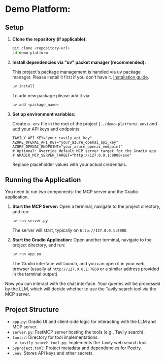 # Demo Platform:

## Setup

1.  **Clone the repository (if applicable):**
    ```bash
    git clone <repository-url>
    cd demo-platform
    ```

2.  **Install dependencies via "uv" packet manager (recommended):**
    
    This project's package management is handled via uv package manager. Please install it first if you don't have it. [Installation guide](https://docs.astral.sh/uv/getting-started/installation/).
    ```bash
    uv install
    ```
    To add new package please add it via:
    ```bash
    uv add <package_name>
    ```

3.  **Set up environment variables:**
    
    Create a `.env` file in the root of the project (`../demo-platform/.env`) and add your API keys and endpoints:
    ```env
    TAVILY_API_KEY="your_tavily_api_key"
    AZURE_OPENAI_API_KEY="your_azure_openai_api_key"
    AZURE_OPENAI_ENDPOINT="your_azure_openai_endpoint"
    # Optional: Override default MCP server target for the Gradio app
    # GRADIO_MCP_SERVER_TARGET="http://127.0.0.1:8080/sse"
    ```
    Replace placeholder values with your actual credentials.

## Running the Application

You need to run two components: the MCP server and the Gradio application.

1.  **Start the MCP Server:**
    Open a terminal, navigate to the project directory, and run:
    ```bash
    uv run server.py
    ```
    The server will start, typically on `http://127.0.0.1:8080`.

2.  **Start the Gradio Application:**
    Open another terminal, navigate to the project directory, and run:
    ```bash
    uv run app.py
    ```
    The Gradio interface will launch, and you can open it in your web browser (usually at `http://127.0.0.1:7860` or a similar address provided in the terminal output).

Now you can interact with the chat interface. Your queries will be processed by the LLM, which will decide whether to use the Tavily search tool via the MCP server.

## Project Structure

*   `app.py`: Gradio UI and client-side logic for interacting with the LLM and MCP server.
*   `server.py`: FastMCP server hosting the tools (e.g., Tavily search).
*   `tools/`: Directory for tool implementations.
    *   `tavily_search_tool.py`: Implements the Tavily web search tool.
*   `pyproject.toml`: Project metadata and dependencies for Poetry.
*   `.env`: Stores API keys and other secrets.
